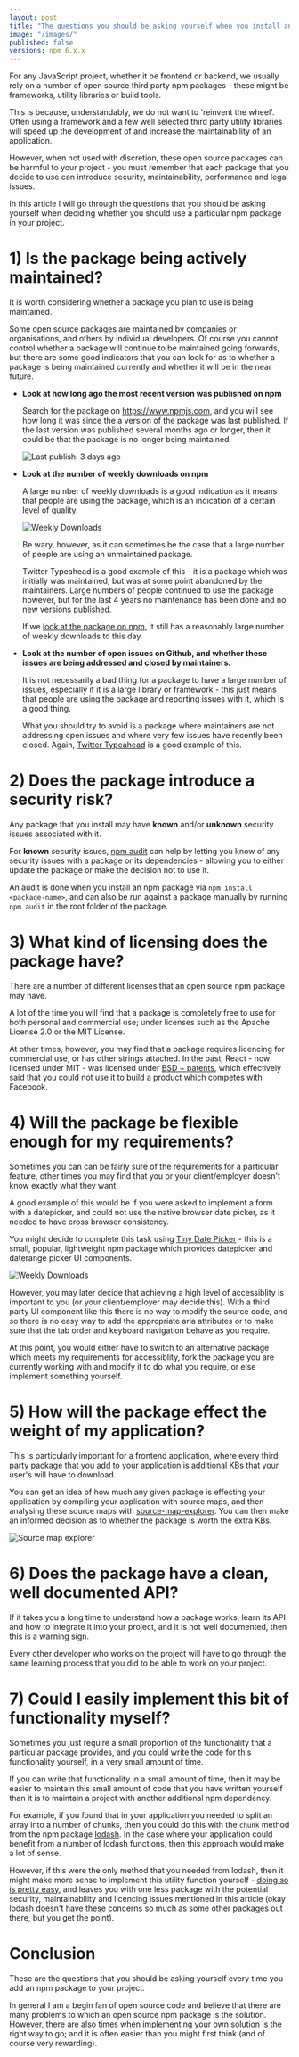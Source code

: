 ```yaml
---
layout: post
title: "The questions you should be asking yourself when you install an npm package"
image: "/images/"
published: false
versions: npm 6.x.x
---
```


For any JavaScript project, whether it be frontend or backend, we usually rely on a number of open source third party npm packages - these might be frameworks, utility libraries or build tools.

This is because, understandably, we do not want to 'reinvent the wheel'. Often using a framework and a few well selected third party utility libraries will speed up the development of and increase the maintainability of an application. 

However, when not used with discretion, these open source packages can be harmful to your project - you must remember that each package that you decide to use can introduce security, maintainability, performance and legal issues.

In this article I will go through the questions that you should be asking yourself when deciding whether you should use a particular npm package in your project.

# 1) Is the package being actively maintained?

It is worth considering whether a package you plan to use is being maintained. 

Some open source packages are maintained by companies or organisations, and others by individual developers. Of course you cannot control whether a package will continue to be maintained going forwards, but there are some good indicators that you can look for as to whether a package is being maintained currently and whether it will be in the near future.

* **Look at how long ago the most recent version was published on npm**

    Search for the package on <https://www.npmjs.com>, and you will see how long it was since the a version of the package was last published. If the last version was published several months ago or longer, then it could be that the package is no longer being maintained.

    ![Last publish: 3 days ago](/images/assessing-npm-packages/npm-last-publish.png)

* **Look at the number of weekly downloads on npm**

    A large number of weekly downloads is a good indication as it means that people are using the package, which is an indication of a certain level of quality.

    ![Weekly Downloads](/images/assessing-npm-packages/npm-weekly-downloads.png)

    Be wary, however, as it can sometimes be the case that a large number of people are using an unmaintained package. 

    Twitter Typeahead is a good example of this - it is a package which was initially was maintained, but was at some point abandoned by the maintainers. Large numbers of people continued to use the package however, but for the last 4 years no maintenance has been done and no new versions published. 
    
    If we [look at the package on npm](https://www.npmjs.com/package/typeahead.js), it still has a reasonably large number of weekly downloads to this day.

* **Look at the number of open issues on Github, and whether these issues are being addressed and closed by maintainers.**

    It is not necessarily a bad thing for a package to have a large number of issues, especially if it is a large library or framework - this just means that people are using the package and reporting issues with it, which is a good thing. 

    What you should try to avoid is a package where maintainers are not addressing open issues and where very few issues have recently been closed. Again, [Twitter Typeahead](https://github.com/twitter/typeahead.js/issues) is a good example of this.

# 2) Does the package introduce a security risk?

Any package that you install may have **known** and/or **unknown** security issues associated with it. 

For **known** security issues, [npm audit](https://docs.npmjs.com/cli/audit) can help by letting you know of any security issues with a package or its dependencies - allowing you to either update the package or make the decision not to use it. 

An audit is done when you install an npm package via `npm install <package-name>`, and can also be run against a package manually by running `npm audit` in the root folder of the package.

# 3) What kind of licensing does the package have?

There are a number of different licenses that an open source npm package may have. 

A lot of the time you will find that a package is completely free to use for both personal and commercial use; under licenses such as the Apache License 2.0 or the MIT License. 

At other times, however, you may find that a package requires licencing for commercial use, or has other strings attached. In the past, React - now licensed under MIT - was licensed under [BSD + patents](https://hackernoon.com/facebooks-bsd-patents-license-and-how-it-affects-you-66088e052845), which effectively said that you could not use it to build a product which competes with Facebook.

# 4) Will the package be flexible enough for my requirements?

Sometimes you can can be fairly sure of the requirements for a particular feature, other times you may find that you or your client/employer doesn't know exactly what they want.

A good example of this would be if you were asked to implement a form with a datepicker, and could not use the native browser date picker, as it needed to have cross browser consistency.

You might decide to complete this task using [Tiny Date Picker](https://www.npmjs.com/package/tiny-date-picker) - this is a small, popular, lightweight npm package which provides datepicker and daterange picker UI components.

![Weekly Downloads](/images/assessing-npm-packages/tiny-date-picker.png)

However, you may later decide that achieving a high level of accessiblity is important to you (or your client/employer may decide this). With a third party UI component like this there is no way to modify the source code, and so there is no easy way to add the appropriate aria attributes or to make sure that the tab order and keyboard navigation behave as you require.

At this point, you would either have to switch to an alternative package which meets my requirements for accessiblity, fork the package you are currently working with and modify it to do what you require, or else implement something yourself.

# 5) How will the package effect the weight of my application?

This is particularly important for a frontend application, where every third party package that you add to your application is additional KBs that your user's will have to download.

You can get an idea of how much any given package is effecting your application by compiling your application with source maps, and then analysing these source maps with [source-map-explorer](https://www.npmjs.com/package/source-map-explorer). You can then make an informed decision as to whether the package is worth the extra KBs.

![Source map explorer](/images/assessing-npm-packages/source-map-explorer-2.png)

# 6) Does the package have a clean, well documented API?

If it takes you a long time to understand how a package works, learn its API and how to integrate it into your project, and it is not well documented, then this is a warning sign. 

Every other developer who works on the project will have to go through the same learning process that you did to be able to work on your project.

# 7) Could I easily implement this bit of functionality myself?

Sometimes you just require a small proportion of the functionality that a particular package provides, and you could write the code for this functionality yourself, in a very small amount of time. 

If you can write that functionality in a small amount of time, then it may be easier to maintain this small amount of code that you have written yourself than it is to maintain a project with another additional npm dependency.

For example, if you found that in your application you needed to split an array into a number of chunks, then you could do this with the `chunk` method from the npm package [lodash](https://www.npmjs.com/package/lodash). In the case where your application could benefit from a number of lodash functions, then this approach would make a lot of sense.

However, if this were the only method that you needed from lodash, then it might make more sense to implement this utility function yourself - [doing so is pretty easy](https://scotch.io/courses/the-ultimate-guide-to-javascript-algorithms/array-chunking#toc-looping-through-the-number-of-chunks
), and leaves you with one less package with the potential security, maintainability and licencing issues mentioned in this article (okay lodash doesn't have these concerns so much as some other packages out there, but you get the point).

# Conclusion

These are the questions that you should be asking yourself every time you add an npm package to your project. 

In general I am a begin fan of open source code and believe that there are many problems to which an open source npm package is the solution. However, there are also times when implementing your own solution is the right way to go; and it is often easier than you might first think (and of course very rewarding).